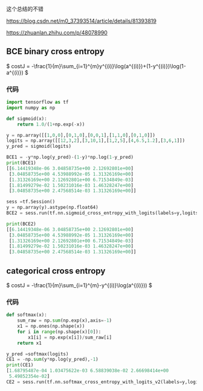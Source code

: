 这个总结的不错 

https://blog.csdn.net/m0_37393514/article/details/81393819

https://zhuanlan.zhihu.com/p/48078990

## BCE binary cross entropy
$ costJ = -\frac{1}{m}\sum_{i=1}^{m}y^{(i)}\log(a^{(i)})+(1-y^{(i)})\log(1-a^{(i)}) $
### 代码
```python
import tensorflow as tf
import numpy as np

def sigmoid(x):
    return 1.0/(1+np.exp(-x))

y = np.array([[1,0,0],[0,1,0],[0,0,1],[1,1,0],[0,1,0]])
logits = np.array([[12,3,2],[3,10,1],[1,2,5],[4,6.5,1.2],[3,6,1]])
y_pred = sigmoid(logits)

BCE1 = -y*np.log(y_pred)-(1-y)*np.log(1-y_pred)
print(BCE1)
[[6.14419348e-06 3.04858735e+00 2.12692801e+00]
 [3.04858735e+00 4.53988992e-05 1.31326169e+00]
 [1.31326169e+00 2.12692801e+00 6.71534849e-03]
 [1.81499279e-02 1.50231016e-03 1.46328247e+00]
 [3.04858735e+00 2.47568514e-03 1.31326169e+00]]

sess =tf.Session()
y = np.array(y).astype(np.float64)
BCE2 = sess.run(tf.nn.sigmoid_cross_entropy_with_logits(labels=y,logits=logits))

print(BCE2)
[[6.14419348e-06 3.04858735e+00 2.12692801e+00]
 [3.04858735e+00 4.53988992e-05 1.31326169e+00]
 [1.31326169e+00 2.12692801e+00 6.71534849e-03]
 [1.81499279e-02 1.50231016e-03 1.46328247e+00]
 [3.04858735e+00 2.47568514e-03 1.31326169e+00]]
```
## categorical cross entropy
$ costJ = -\frac{1}{m}\sum_{i=1}^{m}-y^{(i)}\log(a^{(i)})) $
### 代码
```python
def softmax(x):
    sum_raw = np.sum(np.exp(x),axis=-1)
    x1 = np.ones(np.shape(x))
    for i in range(np.shape(x)[0]):
        x1[i] = np.exp(x[i])/sum_raw[i]
    return x1

y_pred =softmax(logits)
CE1 = -np.sum(y*np.log(y_pred),-1)
print(CE1)
[1.68795487e-04 1.03475622e-03 6.58839038e-02 2.66698414e+00
 5.49852354e-02]
CE2 = sess.run(tf.nn.softmax_cross_entropy_with_logits_v2(labels=y,logits=logits))

```